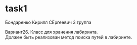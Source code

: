 # task1 
Бондаренко Кирилл СЕргеевич 3 группа 

Вариант26.	 Класс для хранения лабиринта.	
Должен быть реализован метод поиска путей в лабиринте.

